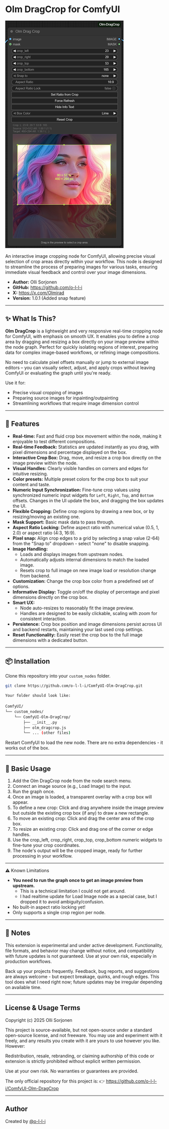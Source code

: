 # Olm DragCrop for ComfyUI

![Olm DragDrop splash](./assets/olm_drag_crop_splash.png)

An interactive image cropping node for ComfyUI, allowing precise visual selection of crop areas directly within your workflow. This node is designed to streamline the process of preparing images for various tasks, ensuring immediate visual feedback and control over your image dimensions.

- **Author:** Olli Sorjonen
- **GitHub:** https://github.com/o-l-l-i
- **X:** https://x.com/Olmirad
- **Version:** 1.0.1 (Added snap feature)

---

## ✨ What Is This?

**Olm DragCrop** is a lightweight and very responsive real-time cropping node for ComfyUI, with emphasis on smooth UX. It enables you to define a crop area by dragging and resizing a box directly on your image preview within the node graph. Perfect for quickly isolating regions of interest, preparing data for complex image-based workflows, or refining image compositions.

No need to calculate pixel offsets manually or jump to external image editors – you can visually select, adjust, and apply crops without leaving ComfyUI or evaluating the graph until you're ready.

Use it for:
* Precise visual cropping of images
* Preparing source images for inpainting/outpainting
* Streamlining workflows that require image dimension control

---

## 🎨 Features
* **Real-time:** Fast and fluid crop box movement within the node, making it enjoyable to test different compositions.
* **Real-time Feedback:** Statistics are updated instantly as you drag, with pixel dimensions and percentage displayed on the box.
* **Interactive Crop Box:** Drag, move, and resize a crop box directly on the image preview within the node.
* **Visual Handles:** Clearly visible handles on corners and edges for intuitive resizing.
* **Color presets:** Multiple preset colors for the crop box to suit your content and taste.
* **Numeric Input Synchronization:** Fine-tune crop values using synchronized numeric input widgets for `Left`, `Right`, `Top`, and `Bottom` offsets. Changes in the UI update the box, and dragging the box updates the UI.
* **Flexible Cropping:** Define crop regions by drawing a new box, or by resizing/moving an existing one.
* **Mask Support:** Basic mask data to pass through.
* **Aspect Ratio Locking:** Define aspect ratio with numerical value (0.5, 1, 2.0) or aspect ratio (4:3, 16:9).
* **Pixel snap:** Align crop edges to a grid by selecting a snap value (2-64) from the "Snap to" dropdown - select "none" to disable snapping.
* **Image Handling:**
    * Loads and displays images from upstream nodes.
    * Automatically adjusts internal dimensions to match the loaded image.
    * Resets crop to full image on new image load or resolution change from backend.
* **Customization:** Change the crop box color from a predefined set of options.
* **Informative Display:** Toggle on/off the display of percentage and pixel dimensions directly on the crop box.
* **Smart UX:**
    * Node auto-resizes to reasonably fit the image preview.
    * Handles are designed to be easily clickable, scaling with zoom for consistent interaction.
* **Persistence:** Crop box position and image dimensions persist across UI and backend restarts, maintaining your last used crop settings.
* **Reset Functionality:** Easily reset the crop box to the full image dimensions with a dedicated button.

---

## 📦 Installation

Clone this repository into your `custom_nodes` folder.

```bash
git clone https://github.com/o-l-l-i/ComfyUI-Olm-DragCrop.git
```

```bash
Your folder should look like:

ComfyUI/
└── custom_nodes/
    └── ComfyUI-Olm-DragCrop/
        ├── __init__.py
        ├── olm_dragcrop.js
        └── ... (other files)
```

Restart ComfyUI to load the new node.
There are no extra dependencies - it works out of the box.

---

## 🧪 Basic Usage

1. Add the Olm DragCrop node from the node search menu.
2. Connect an image source (e.g., Load Image) to the input.
3. Run the graph once.
4. Once an image is loaded, a transparent overlay with a crop box will appear.
5. To define a new crop: Click and drag anywhere inside the image preview but outside the existing crop box (if any) to draw a new rectangle.
6. To move an existing crop: Click and drag the center area of the crop box.
7. To resize an existing crop: Click and drag one of the corner or edge handles.
8. Use the crop_left, crop_right, crop_top, crop_bottom numeric widgets to fine-tune your crop coordinates.
9. The node's output will be the cropped image, ready for further processing in your workflow.

---

⚠️ Known Limitations
- **You need to run the graph once to get an image preview from upstream.**
  - This is a technical limitation I could not get around.
  - I had realtime update for Load Image node as a special case, but I dropped it to avoid ambiguity/confusion.
- No built-in aspect ratio locking yet!
- Only supports a single crop region per node.

---

## 💬 Notes

This extension is experimental and under active development. Functionality, file formats, and behavior may change without notice, and compatibility with future updates is not guaranteed. Use at your own risk, especially in production workflows.

Back up your projects frequently. Feedback, bug reports, and suggestions are always welcome - but expect breakage, quirks, and rough edges. This tool does what I need right now; future updates may be irregular depending on available time.

---

## License & Usage Terms

Copyright (c) 2025 Olli Sorjonen

This project is source-available, but not open-source under a standard open-source license, and not freeware.
You may use and experiment with it freely, and any results you create with it are yours to use however you like.
However:

Redistribution, resale, rebranding, or claiming authorship of this code or extension is strictly prohibited without explicit written permission.

Use at your own risk. No warranties or guarantees are provided.

The only official repository for this project is: 👉 https://github.com/o-l-l-i/ComfyUI-Olm-DragCrop

---

## Author

Created by [@o-l-l-i](https://github.com/o-l-l-i)